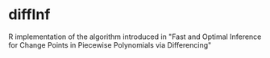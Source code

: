 # diffInf
R implementation of the algorithm introduced in "Fast and Optimal Inference for Change Points in Piecewise Polynomials via Differencing"

